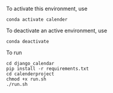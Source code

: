 To activate this environment, use

`conda activate calender`
    
To deactivate an active environment, use

`conda deactivate`

To run

```
cd django_calendar
pip install -r requirements.txt
cd calenderproject
chmod +x run.sh
./run.sh

```